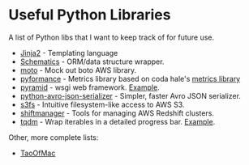 Useful Python Libraries
=======================

A list of Python libs that I want to keep track of for future use.

* [Jinja2](http://jinja.pocoo.org/docs/dev/) - Templating language
* [Schematics](https://github.com/schematics/schematics) - ORM/data structure wrapper.
* [moto](https://github.com/spulec/moto) - Mock out boto AWS library.
* [pyformance](https://github.com/omergertel/pyformance) - Metrics library based on coda hale's [metrics library](https://dropwizard.github.io/metrics/3.1.0/)
* [pyramid](https://github.com/jghoman/pyramid-example) - wsgi web framework. [Example](https://github.com/jghoman/pyramid-example).
* [python-avro-json-serializer](https://github.com/linkedin/python-avro-json-serializer) - Simpler, faster Avro JSON serializer.
* [s3fs](http://s3fs.readthedocs.org/en/latest/) - Intuitive filesystem-like access to AWS S3.
* [shiftmanager](https://github.com/SimpleFinance/shiftmanager/) - Tools for managing AWS Redshift clusters.
* [tqdm](https://github.com/noamraph/tqdm) - Wrap iterables in a detailed progress bar.  [Example](https://github.com/jghoman/tqdm-example).

Other, more complete lists:

* [TaoOfMac](https://taoofmac.com/space/dev/Python)
